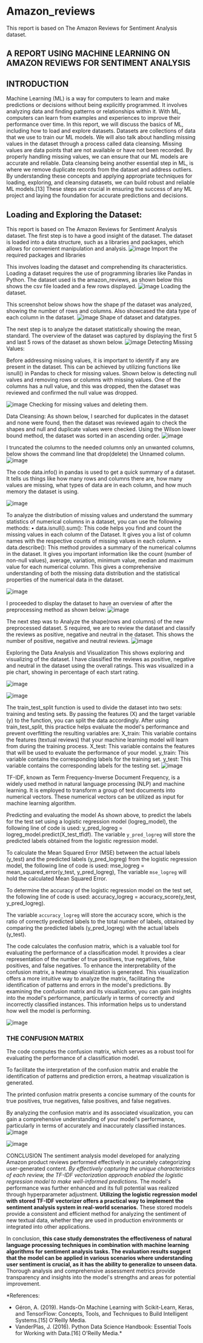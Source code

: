 # Amazon_reviews
This report is based on The Amazon Reviews for Sentiment Analysis dataset. 
## A REPORT USING MACHINE LEARNING ON AMAZON REVIEWS FOR SENTIMENT ANALYSIS
## INTRODUCTION
Machine Learning (ML) is a way for computers to learn and make predictions or decisions without being explicitly programmed. It involves analyzing data and finding patterns or relationships within it. With ML, computers can learn from examples and experiences to improve their performance over time.
In this report, we will discuss the basics of ML, including how to load and explore datasets. Datasets are collections of data that we use to train our ML models. We will also talk about handling missing values in the dataset through a process called data cleansing. Missing values are data points that are not available or have not been recorded. By properly handling missing values, we can ensure that our ML models are accurate and reliable. Data cleansing being another essential step in ML, is where we remove duplicate records from the dataset and address outliers. By understanding these concepts and applying appropriate techniques for loading, exploring, and cleansing datasets, we can build robust and reliable ML models.[13] These steps are crucial in ensuring the success of any ML project and laying the foundation for accurate predictions and decisions.

## Loading and Exploring the Dataset:
This report is based on The Amazon Reviews for Sentiment Analysis dataset. The first step is to have a good insight of the dataset. The dataset is loaded into a data structure, such as a libraries and packages, which allows for convenient manipulation and analysis.
 ![image](https://github.com/user-attachments/assets/543d74f0-cdf9-4ec7-b058-472118462067)
 Import the required packages and libraries

This involves loading the dataset and comprehending its characteristics. Loading a dataset requires the use of programming libraries like Pandas in Python. The dataset used is the amazon_reviews, as shown below this shows the csv file loaded and a few rows displayed.
 ![image](https://github.com/user-attachments/assets/f2532d06-6802-44c5-8022-b7d5c8cf5297)
 Loading the dataset.
 
This screenshot below shows how the shape pf the dataset was analyzed, showing the number of rows and columns. Also showcased the data type of each column in the dataset.
![image](https://github.com/user-attachments/assets/8c986d7f-d7f0-4a12-aabc-0d8a5833538f)
Shape of dataset and datatypes.

The next step is to analyze the dataset statistically showing the mean, standard. The overview of the dataset was captured by displaying the first 5 and last 5 rows of the dataset as shown below.
 ![image](https://github.com/user-attachments/assets/c46c7194-920f-4d3c-809e-1b464c86f5f1)
Detecting Missing Values:

Before addressing missing values, it is important to identify if any are present in the dataset. This can be achieved by utilizing functions like isnull() in Pandas to check for missing values. Shown below is detecting null valves and removing rows or columns with missing values. One of the columns has a null value, and this was dropped, then the dataset was reviewed and confirmed the null value was dropped.

![image](https://github.com/user-attachments/assets/bf22609c-4d0a-4b44-9bc6-b1dfeec4126f)
Checking for missing values and deleting them.

Data Cleansing: As shown below, I searched for duplicates in the dataset and none were found, then the dataset was reviewed again to check the shapes and null and duplicate values were checked. Using the Wilson lower bound method, the dataset was sorted in an ascending order.
 ![image](https://github.com/user-attachments/assets/448250cd-c52d-4607-8e0e-88217ad74466)

I truncated the columns to the needed columns only an unwanted columns,  below shows the command line that drop(delete) the Unnamed column. 
 ![image](https://github.com/user-attachments/assets/4f4ac9ef-0671-4ea9-8c23-5f66b65ecd38)

The code data.info() in pandas is used to get a quick summary of a dataset. It tells us things like how many rows and columns there are, how many values are missing, what types of data are in each column, and how much memory the dataset is using.
 
![image](https://github.com/user-attachments/assets/db19fafb-9a7b-442e-a11c-0fc0385f15e7)

To analyze the distribution of missing values and understand the summary statistics of numerical columns in a dataset, you can use the following methods:
•	data.isnull().sum(): This code helps you find and count the missing values in each column of the Dataset. It gives you a list of column names with the respective counts of missing values in each column.
•	data.describe(): This method provides a summary of the numerical columns in the dataset. It gives you important information like the count (number of non-null values), average, variation, minimum value, median and maximum value for each numerical column. This gives a comprehensive understanding of both the missing data distribution and the statistical properties of the numerical data in the dataset.
 
![image](https://github.com/user-attachments/assets/3fb9ccb7-1242-4a6c-b23a-9b730e2bbc67)

I proceeded to display the dataset to have an overview of after the preprocessing method as shown below:
 ![image](https://github.com/user-attachments/assets/7d6e16ef-5366-4e23-a2ce-1571743058e4)

The next step was to Analyze the shape(rows and columns) of the new preprocessed dataset. S required, we are to review the dataset and classify the reviews as positive, negative and neutral in the dataset. This shows the number of positive, negative and neutral reviews.
 ![image](https://github.com/user-attachments/assets/dcbefb17-da06-4f34-89a2-d1a72d74b19a)

Exploring the Data Analysis and Visualization
This shows exploring and visualizing of the dataset. I have classified the reviews as positive, negative and neutral in the dataset  using the overall ratings. This was visualized in a pie chart, showing in percentage of each start rating. 

 ![image](https://github.com/user-attachments/assets/7415ee9f-1763-4931-b828-36d06a4ed7a4)

 ![image](https://github.com/user-attachments/assets/ab28e534-a281-4be2-a883-e8061589ce78)


The train_test_split function is used to divide the dataset into two sets: training and testing sets. By passing the features (X) and the target variable (y) to the function, you can split the data accordingly. After using train_test_split, this practice helps evaluate the model's performance and prevent overfitting the resulting variables are:
X_train: This variable contains the features (textual reviews) that your machine learning model will learn from during the training process.
X_test: This variable contains the features that will be used to evaluate the performance of your model.
y_train: This variable contains the corresponding labels for the training set.
y_test: This variable contains the corresponding labels for the testing set.
 ![image](https://github.com/user-attachments/assets/a73f1ab4-f343-49fa-9ba1-74fde3f510b2)

TF-IDF, known as Term Frequency-Inverse Document Frequency, is a widely used method in natural language processing (NLP) and machine learning. It is employed to transform a group of text documents into numerical vectors. These numerical vectors can be utilized as input for machine learning algorithm.
 
Predicting and evaluating the model
As shown above, to predict the labels for the test set using a logistic regression model (logreg_model), the following line of code is used: y_pred_logreg = logreg_model.predict(X_test_tfidf). The variable `y_pred_logreg` will store the predicted labels obtained from the logistic regression model.

To calculate the Mean Squared Error (MSE) between the actual labels (y_test) and the predicted labels (y_pred_logreg) from the logistic regression model, the following line of code is used:
mse_logreg = mean_squared_error(y_test, y_pred_logreg), The variable `mse_logreg` will hold the calculated Mean Squared Error.

To determine the accuracy of the logistic regression model on the test set, the following line of code is used: accuracy_logreg = accuracy_score(y_test, y_pred_logreg).

The variable `accuracy_logreg` will store the accuracy score, which is the ratio of correctly predicted labels to the total number of labels, obtained by comparing the predicted labels (y_pred_logreg) with the actual labels (y_test).

The code calculates the confusion matrix, which is a valuable tool for evaluating the performance of a classification model. It provides a clear representation of the number of true positives, true negatives, false positives, and false negatives.
To enhance the interpretability of the confusion matrix, a heatmap visualization is generated. This visualization offers a more intuitive way to analyze the matrix, facilitating the identification of patterns and errors in the model's predictions.
By examining the confusion matrix and its visualization, you can gain insights into the model's performance, particularly in terms of correctly and incorrectly classified instances. This information helps us to understand how well the model is performing.
 
![image](https://github.com/user-attachments/assets/4d715667-6302-4f3b-ba16-85f7ba43e0d1)

### THE CONFUSION MATRIX
The code computes the confusion matrix, which serves as a robust tool for evaluating the performance of a classification model.

To facilitate the interpretation of the confusion matrix and enable the identification of patterns and prediction errors, a heatmap visualization is generated.

The printed confusion matrix presents a concise summary of the counts for true positives, true negatives, false positives, and false negatives.

By analyzing the confusion matrix and its associated visualization, you can gain a comprehensive understanding of your model's performance, particularly in terms of accurately and inaccurately classified instances.
![image](https://github.com/user-attachments/assets/d609de57-6738-4162-b73a-f526a7cb3f36)

![image](https://github.com/user-attachments/assets/7552409e-ee63-4f16-ac08-2d2f321094b9)

CONCLUSION
The sentiment analysis model developed for analyzing Amazon product reviews performed effectively in accurately categorizing user-generated content. *By effectively capturing the unique characteristics of each review, the TF-IDF vectorization approach enabled the logistic regression model to make well-informed predictions.* The model's performance was further enhanced and its full potential was realized through hyperparameter adjustment.
**Utilizing the logistic regression model with stored TF-IDF vectorizer offers a practical way to implement the sentiment analysis system in real-world scenarios.** These stored models provide a consistent and efficient method for analyzing the sentiment of new textual data, whether they are used in production environments or integrated into other applications.


In conclusion, **this case study demonstrates the effectiveness of natural language processing techniques in combination with machine learning algorithms for sentiment analysis tasks. The evaluation results suggest that the model can be applied in various scenarios where understanding user sentiment is crucial, as it has the ability to generalize to unseen data.** Thorough analysis and comprehensive assessment metrics provide transparency and insights into the model's strengths and areas for potential improvement.



*References:
- Géron, A. (2019). Hands-On Machine Learning with Scikit-Learn, Keras, and TensorFlow: Concepts, Tools, and Techniques to Build Intelligent Systems.[15] O'Reilly Media.
- VanderPlas, J. (2016). Python Data Science Handbook: Essential Tools for Working with Data.[16] O'Reilly Media.*


